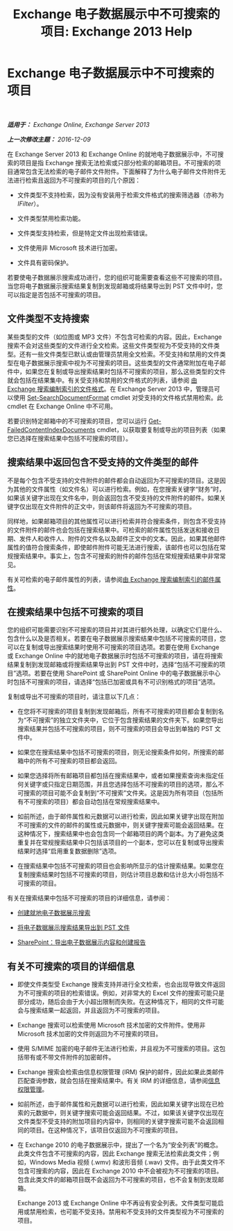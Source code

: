 ﻿---
title: 'Exchange 电子数据展示中不可搜索的项目: Exchange 2013 Help'
TOCTitle: Exchange 电子数据展示中不可搜索的项目
ms:assetid: 32550081-9af9-474b-ae7b-28f1e68cad41
ms:mtpsurl: https://technet.microsoft.com/zh-cn/library/Dn602498(v=EXCHG.150)
ms:contentKeyID: 61071991
ms.date: 01/11/2018
mtps_version: v=EXCHG.150
ms.translationtype: HT
---

# Exchange 电子数据展示中不可搜索的项目

 

_**适用于：** Exchange Online, Exchange Server 2013_

_**上一次修改主题：** 2016-12-09_

在 Exchange Server 2013 和 Exchange Online 的就地电子数据展示中，不可搜索的项目是指 Exchange 搜索无法检索或只部分检索的邮箱项目。不可搜索的项目通常包含无法检索的电子邮件文件附件。下面解释了为什么电子邮件文件附件无法进行检索且返回为不可搜索的项目的几个原因：

  - 文件类型不支持检索，因为没有安装用于检索文件格式的搜索筛选器（亦称为 *IFilter*）。

  - 文件类型禁用检索功能。

  - 文件类型支持检索，但是特定文件出现检索错误。

  - 文件使用非 Microsoft 技术进行加密。

  - 文件具有密码保护。

若要使电子数据展示搜索成功进行，您的组织可能需要查看这些不可搜索的项目。当您将电子数据展示搜索结果复制到发现邮箱或将结果导出到 PST 文件中时，您可以指定是否包括不可搜索的项目。

## 文件类型不支持搜索

某些类型的文件（如位图或 MP3 文件）不包含可检索的内容。因此，Exchange 搜索不会对这些类型的文件进行全文检索。这些文件类型视为不受支持的文件类型。还有一些文件类型已默认或由管理员禁用全文检索。不受支持和禁用的文件类型在电子数据展示搜索中视为不可搜索的项目。这些类型的文件通常附加在电子邮件中，如果您在复制或导出搜索结果时包括不可搜索的项目，那么这些类型的文件就会包括在结果集中。有关受支持和禁用的文件格式的列表，请参阅 [由 Exchange 搜索编制索引的文件格式](file-formats-indexed-by-exchange-search-exchange-2013-help.md)。在 Exchange Server 2013 中，管理员可以使用 [Set-SearchDocumentFormat](https://technet.microsoft.com/zh-cn/library/jj873756\(v=exchg.150\)) cmdlet 对受支持的文件格式禁用检索。此 cmdlet 在 Exchange Online 中不可用。

若要识别特定邮箱中的不可搜索的项目，您可以运行 [Get-FailedContentIndexDocuments](https://technet.microsoft.com/zh-cn/library/dd351154\(v=exchg.150\)) cmdlet，以获取要复制或导出的项目列表（如果您已选择在搜索结果中包括不可搜索的项目）。

## 搜索结果中返回包含不受支持的文件类型的邮件

不是每个包含不受支持的文件附件的邮件都会自动返回为不可搜索的项目。这是因为其他的文件属性（如文件名）可以进行检索。例如，在您搜索关键字“财务”时，如果该关键字出现在文件名中，则会返回包含不受支持的文件附件的邮件。如果关键字仅出现在文件附件的正文中，则该邮件将返回为不可搜索的项目。

同样地，如果邮箱项目的其他属性可以进行检索并符合搜索条件，则包含不受支持的文件附件的邮件也会包括在搜索结果中。可检索的邮件属性包括发送和接收日期、发件人和收件人、附件的文件名以及邮件正文中的文本。因此，如果其他邮件属性的值符合搜索条件，即使邮件附件可能无法进行搜索，该邮件也可以包括在常规搜索结果中。事实上，包含不可搜索的附件的邮件包括在常规搜索结果中非常常见。

有关可检索的电子邮件属性的列表，请参阅[由 Exchange 搜索编制索引的邮件属性](message-properties-indexed-by-exchange-search-exchange-2013-help.md)。

## 在搜索结果中包括不可搜索的项目

您的组织可能需要识别不可搜索的项目并对其进行额外处理，以确定它们是什么、​包含什么以及是否相关。若要在电子数据展示搜索结果中包括不可搜索的项目，您可以在复制或导出搜索结果时使用不可搜索的项目选项。若要在使用 Exchange 或 Exchange Online 中的就地电子数据展示时包括不可搜索的项目，请在将搜索结果复制到发现邮箱或将搜索结果导出到 PST 文件中时，选择“包括不可搜索的项目”选项。若要在使用 SharePoint 或 SharePoint Online 中的电子数据展示中心时包括不可搜索的项目，请选择“包括已加密或具有不可识别格式的项目”选项。

复制或导出不可搜索的项目时，请注意以下几点：

  - 在您将不可搜索的项目复制到发现邮箱后，所有不可搜索的项目都会复制到名为“不可搜索”的独立文件夹中，它位于包含搜索结果的文件夹下。如果您导出搜索结果并包括不可搜索的项目，则不可搜索的项目会导出到单独的 PST 文件中。

  - 如果您在搜索结果中包括不可搜索的项目，则无论搜索条件如何，所搜索的邮箱中的所有不可搜索的项目都会返回。

  - 如果您选择将所有邮箱项目都包括在搜索结果中，或者如果搜索查询未指定任何关键字或只指定日期范围，并且您选择包括不可搜索的项目的选项，那么不可搜索的项目可能不会复制到“不可搜索”文件夹。这是因为所有项目（包括所有不可搜索的项目）都会自动包括在常规搜索结果中。

  - 如前所述，由于邮件属性和元数据可以进行检索，因此如果关键字出现在附加不可搜索的文件的邮件的属性或元数据中，则关键字搜索可能会返回结果。在这种情况下，搜索结果中也会包含同一个邮箱项目的两个副本。为了避免这类重复并在常规搜索结果中只包括该项目的一个副本，您可以在复制或导出搜索结果时选择“启用重复数据删除”选项。

  - 在搜索结果中包括不可搜索的项目也会影响所显示的估计搜索结果。如果您在复制搜索结果时包括不可搜索的项目，则估计项目总数和估计总大小将包括不可搜索的项目。

有关在搜索结果中包括不可搜索的项目的详细信息，请参阅：

  - [创建就地电子数据展示搜索](https://docs.microsoft.com/zh-cn/exchange/security-and-compliance/in-place-ediscovery/create-in-place-ediscovery-search)

  - [将电子数据展示搜索结果导出到 PST 文件](https://technet.microsoft.com/zh-cn/library/dn440164(v=exchg.150))

  - [SharePoint：导出电子数据展示内容和创建报告](https://go.microsoft.com/fwlink/p/?linkid=324757)

## 有关不可搜索的项目的详细信息

  - 即使文件类型受 Exchange 搜索支持并进行全文检索，也会出现导致文件返回为不可搜索的项目的检索错误。例如，对非常大的 Excel 文件的搜索可能只是部分成功，随后会由于大小超出限制而失败。在这种情况下，相同的文件可能会与搜索结果一起返回，并且返回为不可搜索的项目。

  - Exchange 搜索可以检索使用 Microsoft 技术加密的文件附件。使用非 Microsoft 技术加密的文件则返回为不可搜索的项目。

  - 使用 S/MIME 加密的电子邮件无法进行检索，并且视为不可搜索的项目。这包括带有或不带文件附件的加密邮件。

  - Exchange 搜索会检索由信息权限管理 (IRM) 保护的邮件，因此如果此类邮件匹配查询参数，就会包括在搜索结果中。有关 IRM 的详细信息，请参阅[信息权限管理](information-rights-management-exchange-2013-help.md)。

  - 如前所述，由于邮件属性和元数据可以进行检索，因此如果关键字出现在已检索的元数据中，则关键字搜索可能会返回结果。不过，如果该关键字仅出现在文件类型不受支持的附加项目的内容中，则相同的关键字搜索可能不会返回相同的项目。在这种情况下，该项目仅返回为不可搜索的项目。

  - 在 Exchange 2010 的电子数据展示中，提出了一个名为“安全列表”的概念。此类文件包含不可搜索的内容，因此 Exchange 搜索无法检索此类文件；例如，Windows Media 视频 (.wmv) 和波形音频 (.wav) 文件。由于此类文件不包含可搜索的内容，因此在 Exchange 2010 中不会被视为不可搜索的项目。包含此类文件的邮箱项目既不会返回为不可搜索的项目，也不会复制到发现邮箱。
    
    Exchange 2013 或 Exchange Online 中不再设有安全列表。文件类型可能启用或禁用检索，也可能不受支持。禁用和不受支持的文件类型视为不可搜索的项目。


